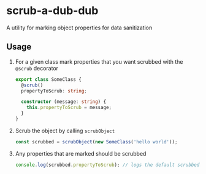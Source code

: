 # scrub-a-dub-dub

A utility for marking object properties for data sanitization

## Usage

1. For a given class mark properties that you want scrubbed with the `@scrub` decorator

   ```ts
   export class SomeClass {
     @scrub()
     propertyToScrub: string;

     constructor (message: string) {
       this.propertyToScrub = message;
     }
   }
   ```

1. Scrub the object by calling `scrubObject`
   ```ts
   const scrubbed = scrubObject(new SomeClass('hello world'));
   ```
1. Any properties that are marked should be scrubbed
   ```ts
   console.log(scrubbed.propertyToScrub); // logs the default scrubbed string '********' and not 'hello world'
   ```
